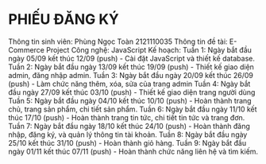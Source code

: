 # PHIẾU ĐĂNG KÝ
Thông tin sinh viên: Phùng Ngọc Toàn    2121110035
Thông tin đề tài: E-Commerce Project
Công nghệ: JavaScript
Kế hoạch: 
Tuần 1: Ngày bắt đầu ngày 05/09 kết thúc 12/09 (push) - Cài đặt JavaScript và thiết kế database.
Tuần 2: Ngày bắt đầu ngày 13/09 kết thúc 19/09 (push) - Thiết kế giao diện admin, đăng nhập admin.
Tuần 3: Ngày bắt đầu ngày 20/09 kết thúc 26/09 (push) - Làm chức năng thêm, xóa, sửa của trang admin
Tuần 4: Ngày bắt đầu ngày 27/09 kết thúc 03/10 (push) - Thiết kế giao diện trang người dùng
Tuần 5: Ngày bắt đầu ngày 04/10 kết thúc 10/10 (push) - Hoàn thành trang chủ, trang sản phẩm, chi tiết sản phẩm.
Tuần 6: Ngày bắt đầu ngày 11/10 kết thúc 17/10 (push) - Hoàn thành trang tin tức, chi tiết tin tức và trang đơn.
Tuần 7: Ngày bắt đầu ngày 18/10 kết thúc 24/10 (push) - Hoàn thành đăng nhập, đăng ký, và quản lý thông tin tài khoản.
Tuần 8: Ngày bắt đầu ngày 25/10 kết thúc 31/10 (push) - Hoàn thành giỏ hàng. 
Tuần 9: Ngày bắt đầu ngày 01/11 kết thúc 07/11 (push) - Hoàn thành chức năng liên hệ và tìm kiếm.
